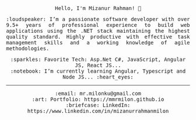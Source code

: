 <p align="center">
  <samp>
    Hello, I'm Mizanur Rahman! 👋 <br>
  </samp>
</p>
<p align="justify">
  <samp>
    :loudspeaker: I’m a passionate software developer with over 9.5+ years of professional experience to build web applications using the .NET stack maintaining the highest quality standard. Highly productive with effective task management skills and a working knowledge of agile methodologies.
  </samp>
</p>
<p align="center">
  <samp>
    :sparkles: Favorite Tech: Asp.Net C#, JavaScript, Angular JS, React JS... <br>
    :notebook: I’m currently learning Angular, Typescript and Node JS... :heart_eyes:  <br>
  </samp>
</p>
<hr></hr>
<p align="center">
  <samp>   
    :email:	mr.milonku@gmail.com <br>
    :art: Portfolio: https://mmrmilon.github.io <br>
    :briefcase: LinkedIn: https://www.linkedin.com/in/mizanurrahmanmilon <br>
  </samp>
</p>


